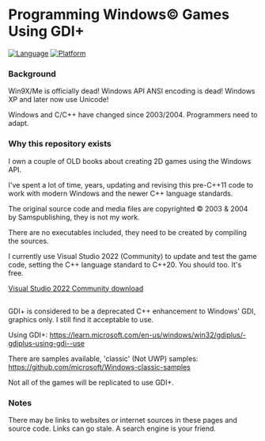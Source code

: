 # Programming Windows© Games Using GDI+

[![Language](https://img.shields.io/badge/Language%20-C++-blue.svg)](https://github.com/GeorgePimpleton/Win32-games/)
[![Platform](https://img.shields.io/badge/Platform%20-Win32-blue.svg)](https://github.com/GeorgePimpleton/Win32-games/)

### Background

Win9X/Me is officially dead!  Windows API ANSI encoding is dead!  Windows XP and later now use Unicode!

Windows and C/C++ have changed since 2003/2004.  Programmers need to adapt.

### Why this repository exists

I own a couple of OLD books about creating 2D games using the Windows API.

I've spent a lot of time, years, updating and revising this pre-C++11 code to work with modern Windows and the newer C++ language standards.

The original source code and media files are copyrighted © 2003 & 2004 by Samspublishing, they is not my work.

There are no executables included, they need to be created by compiling the sources.

I currently use Visual Studio 2022 (Community) to update and test the game code, setting the C++ language standard to C++20.  You should too.  It's free.

[Visual Studio 2022 Community download](https://visualstudio.microsoft.com/vs/community/)

##

GDI+ is considered to be a deprecated C++ enhancement to Windows' GDI, graphics only.  I still find it acceptable to use.

Using GDI+: https://learn.microsoft.com/en-us/windows/win32/gdiplus/-gdiplus-using-gdi--use

There are samples available, 'classic' (Not UWP) samples: https://github.com/microsoft/Windows-classic-samples

Not all of the games will be replicated to use GDI+.

### Notes

There may be links to websites or internet sources in these pages and source code. Links can go stale. A search engine is your friend.
